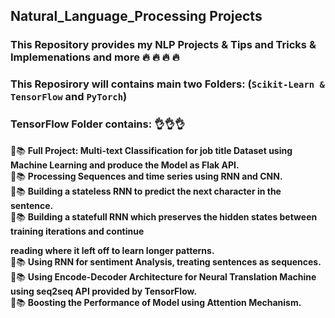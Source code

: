 ## Natural_Language_Processing Projects
### This Repository provides my NLP Projects & Tips and Tricks & Implemenations and more  :fire: :fire: :fire: :fire:

### This Reposirory will contains main two Folders: (`Scikit-Learn & TensorFlow` and `PyTorch`)

### TensorFlow Folder contains: 👌👌👌
:pencil::books: __Full Project: Multi-text Classification for job title Dataset using Machine Learning and produce the Model as Flak API.__  <br />
:pencil::books: __Processing Sequences and time series using RNN and CNN.__ <br />
:pencil::books: __Building a stateless RNN to predict the next character in the sentence.__  <br />
:pencil::books: __Building a statefull RNN which preserves the hidden states between training iterations and continue <p> </p> reading where it left off to learn longer patterns.__ <br />
:pencil::books: __Using RNN for sentiment Analysis, treating sentences as sequences.__ <br />
:pencil::books: __Using Encode-Decoder Architecture for Neural Translation Machine using seq2seq API provided by TensorFlow.__ <br />
:pencil::books: __Boosting the Performance of Model using Attention Mechanism.__ <br />

